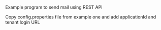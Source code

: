 Example program to send mail using REST API

Copy config.properties file from example one and add applicationId and tenant login URL
